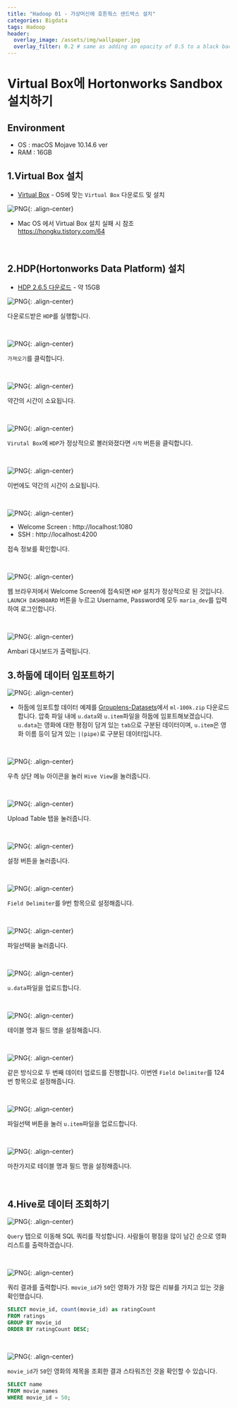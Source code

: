 ```yaml
---
title: "Hadoop 01 - 가상머신에 호튼웍스 샌드박스 설치"
categories: Bigdata
tags: Hadoop
header:
  overlay_image: /assets/img/wallpaper.jpg
  overlay_filter: 0.2 # same as adding an opacity of 0.5 to a black background
---
```


# Virtual Box에 Hortonworks Sandbox 설치하기

## Environment

- OS : macOS Mojave 10.14.6 ver
- RAM : 16GB


## 1.Virtual Box 설치

- [Virtual Box](https://www.virtualbox.org/wiki/Downloads) - OS에 맞는 `Virtual Box` 다운로드 및 설치

![PNG](/assets/img/post_img/2019-12-19-hadoop_01/img_01-1.png){: .align-center}

- Mac OS 에서 Virtual Box 설치 실패 시 참조  
https://hongku.tistory.com/64

<br>

## 2.HDP(Hortonworks Data Platform) 설치

- [HDP 2.6.5 다운로드](https://downloads-hortonworks.akamaized.net/sandbox-hdp-2.6.5/HDP_2.6.5_virtualbox_180626.ova) - 약 15GB

![PNG](/assets/img/post_img/2019-12-19-hadoop_01/img_02-1.png){: .align-center}

다운로드받은 `HDP`를 실행합니다.

<br>

![PNG](/assets/img/post_img/2019-12-19-hadoop_01/img_02-2.png){: .align-center}

`가져오기`를 클릭합니다.

<br>

![PNG](/assets/img/post_img/2019-12-19-hadoop_01/img_02-3.png){: .align-center}

약간의 시간이 소요됩니다.

<br>

![PNG](/assets/img/post_img/2019-12-19-hadoop_01/img_02-4.png){: .align-center}

`Virutal Box`에 `HDP`가 정상적으로 볼러와졌다면 `시작` 버튼을 클릭합니다.

<br>

![PNG](/assets/img/post_img/2019-12-19-hadoop_01/img_02-5.png){: .align-center}

이번에도 약간의 시간이 소요됩니다.

<br>

![PNG](/assets/img/post_img/2019-12-19-hadoop_01/img_02-6.png){: .align-center}

- Welcome Screen : http://localhost:1080
- SSH : http://localhost:4200

접속 정보를 확인합니다.


<br>

![PNG](/assets/img/post_img/2019-12-19-hadoop_01/img_02-7.png){: .align-center}

웹 브라우저에서 Welcome Screen에 접속되면 `HDP` 설치가 정상적으로 된 것입니다. `LAUNCH DASHBOARD` 버튼을 누르고 Username, Password에 모두 `maria_dev`를 입력하여 로그인합니다.

<br>

![PNG](/assets/img/post_img/2019-12-19-hadoop_01/img_02-8.png){: .align-center}

Ambari 대시보드가 출력됩니다.


## 3.하둡에 데이터 임포트하기

![PNG](/assets/img/post_img/2019-12-19-hadoop_01/img_03-1.png){: .align-center}

- 하둡에 임포트할 데이터 예제를 [Grouplens-Datasets](https://grouplens.org/datasets/movielens/)에서 `ml-100k.zip` 다운로드합니다. 압축 파일 내에 `u.data`와 `u.item`파일을 하둡에 임포트해보겠습니다. `u.data`는 영화에 대한 평점이 담겨 있는 `tab`으로 구분된 데이터이며, `u.item`은 영화 이름 등이 담겨 있는 `|(pipe)`로 구분된 데이터입니다.

<br>

![PNG](/assets/img/post_img/2019-12-19-hadoop_01/img_03-2.png){: .align-center}

우측 상단 메뉴 아이콘을 눌러 `Hive View`을 눌러줍니다.

<br>

![PNG](/assets/img/post_img/2019-12-19-hadoop_01/img_03-3.png){: .align-center}

Upload Table 탭을 눌러줍니다.

<br>

![PNG](/assets/img/post_img/2019-12-19-hadoop_01/img_03-4.png){: .align-center}

설정 버튼을 눌러줍니다.

<br>

![PNG](/assets/img/post_img/2019-12-19-hadoop_01/img_03-5.png){: .align-center}

`Field Delimiter`를 9번 항목으로 설정해줍니다.

<br>

![PNG](/assets/img/post_img/2019-12-19-hadoop_01/img_03-6.png){: .align-center}

파일선택을 눌러줍니다.

<br>

![PNG](/assets/img/post_img/2019-12-19-hadoop_01/img_03-7.png){: .align-center}

`u.data`파일을 업로드합니다.

<br>

![PNG](/assets/img/post_img/2019-12-19-hadoop_01/img_03-8.png){: .align-center}

테이블 명과 필드 명을 설정해줍니다.

<br>

![PNG](/assets/img/post_img/2019-12-19-hadoop_01/img_03-9.png){: .align-center}

같은 방식으로 두 번째 데이터 업로드를 진행합니다. 이번엔 `Field Delimiter`를 124번 항목으로 설정해줍니다.

<br>

![PNG](/assets/img/post_img/2019-12-19-hadoop_01/img_03-10.png){: .align-center}

파일선택 버튼을 눌러 `u.item`파일을 업로드합니다.

<br>

![PNG](/assets/img/post_img/2019-12-19-hadoop_01/img_03-11.png){: .align-center}

마찬가지로 테이블 명과 필드 명을 설정해줍니다.


<br>

## 4.Hive로 데이터 조회하기

![PNG](/assets/img/post_img/2019-12-19-hadoop_01/img_04-1.png){: .align-center}

`Query` 탭으로 이동해 SQL 쿼리를 작성합니다. 사람들이 평점을 많이 남긴 순으로 영화 리스트를 출력하겠습니다.

<br>

![PNG](/assets/img/post_img/2019-12-19-hadoop_01/img_04-2.png){: .align-center}

쿼리 결과를 출력합니다. `movie_id`가 `50`인 영화가 가장 많은 리뷰를 가지고 있는 것을 확인했습니다.


```sql
SELECT movie_id, count(movie_id) as ratingCount
FROM ratings
GROUP BY movie_id
ORDER BY ratingCount DESC;
```

<br>

![PNG](/assets/img/post_img/2019-12-19-hadoop_01/img_04-3.png){: .align-center}

`movie_id`가 `50`인 영화의 제목을 조회한 결과 스타워즈인 것을 확인할 수 있습니다.

```sql
SELECT name
FROM movie_names
WHERE movie_id = 50;
```
